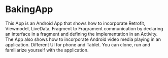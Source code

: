 # BakingApp
This App is an Android App that shows how to incorporate Retrofit, Viewmodel, LiveData, Fragment to Fragrament communication
by declaring an interface in a fragment and defining the implementation in an Activity.
The App also shows how to incorporate Android video media playing in an application.
Different UI for phone and Tablet.
You can clone, run and familiarize yourself with the application. 
